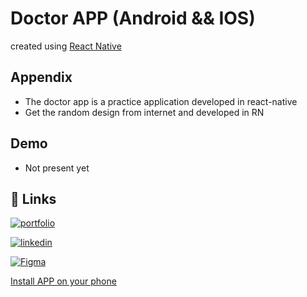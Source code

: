 
# Doctor APP (Android && IOS)
created using [React Native](https://reactnative.dev/)


## Appendix

- The doctor app is a practice application developed in react-native
- Get the random design from internet and developed in RN


## Demo
- Not present yet

## 🔗 Links

[![portfolio](https://img.shields.io/badge/my_portfolio-000?style=for-the-badge&logo=ko-fi&logoColor=white)](https://shubh435.github.io/)

[![linkedin](https://encrypted-tbn0.gstatic.com/images?q=tbn:ANd9GcTjmbvztQD0Gq0KdKM4CTa_A5O1V0EDvVkS0ezgQawynPv1xObj_QdXx0JQaz1m2YN9noc&usqp=CAU)](https://www.linkedin.com/in/shubham-sarode-09456a214/)

[![Figma](https://drive.google.com/file/d/1ZjhhCBxUREV23jxdIXW_8J2b5g1M_Hvh/view?usp=sharing)](https://www.figma.com/file/i3dcOI6RDLRLAKSseVuaTo/Doctor-Booking-Mobile-App-(Community)-(Copy)-(Copy)?node-id=1910%3A7898&mode=dev)


[Install APP on your phone](https://drive.google.com/drive/folders/1XcXQ_GUbzN3lzEghGUXZ86m-wnadaOS6?usp=drive_link)
